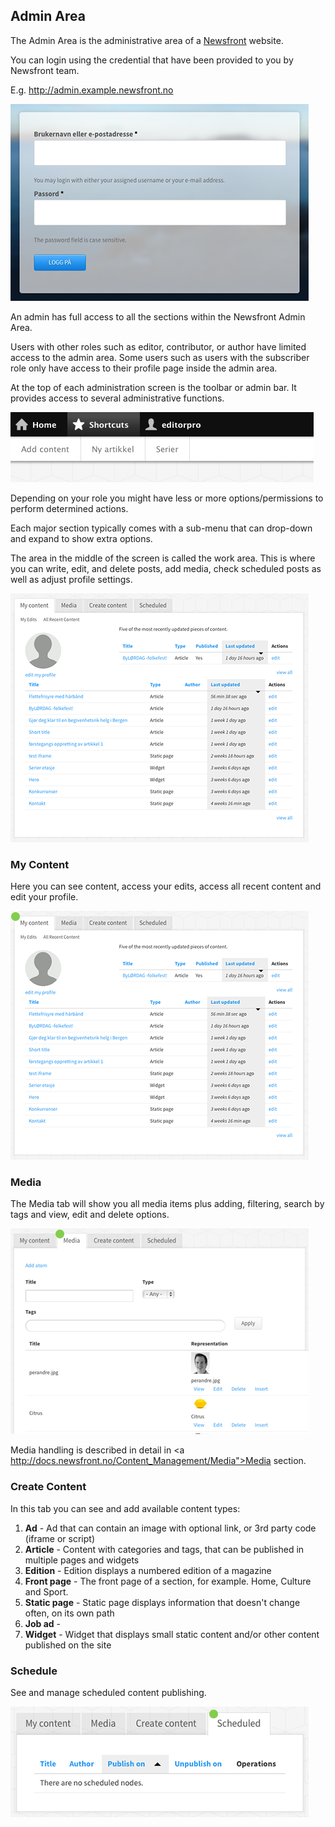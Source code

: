 ## Admin Area

The Admin Area is the administrative area of a <a href="http://www.newsfront.no">Newsfront</a> website.

You can login using the credential that have been provided to you by Newsfront team.

E.g. http://admin.example.newsfront.no


![admin login](/img/admin-loginform.png)

An admin has full access to all the sections within the Newsfront Admin Area.

Users with other roles such as editor, contributor, or author have limited access to the admin area. Some users such as users with the subscriber role only have access to their profile page inside the admin area.

At the top of each administration screen is the toolbar or admin bar. It provides access to several administrative functions.

![top toolbar](/img/top-toolbar.png)

Depending on your role you might have less or more options/permissions to perform determined actions.

Each major section typically comes with a sub-menu that can drop-down and expand to show extra options.

The area in the middle of the screen is called the work area. This is where you can write, edit, and delete posts, add media, check scheduled posts as well as adjust profile settings.

![work area](/img/work-area.png)



### My Content
Here you can see content, access your edits, access all recent content and edit your profile.

![my content](/img/my-content.png)

### Media
The Media tab will show you all media items plus adding, filtering, search by tags and view, edit and delete options.

![media tab options](/img/media-tab.png)


Media handling is described in detail in <a http://docs.newsfront.no/Content_Management/Media">Media</a> section.

### Create Content
In this tab you can see and add available content types:
1. **Ad** - Ad that can contain an image with optional link, or 3rd party code (iframe or script)
2. **Article** - Content with categories and tags, that can be published in multiple pages and widgets
3. **Edition** - Edition displays a numbered edition of a magazine
4. **Front page** - The front page of a section, for example. Home, Culture and Sport. 
5. **Static page** - Static page displays information that doesn't change often, on its own path
6. **Job ad** - 
7. **Widget** - Widget that displays small static content and/or other content published on the site

### Schedule
See and manage scheduled content publishing.

![schedule](/img/schedule.png)
